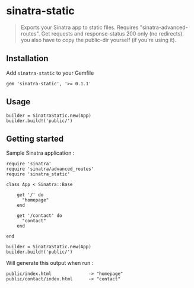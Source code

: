 # sinatra-static

> Exports your Sinatra app to static files. 
Requires "sinatra-advanced-routes". 
Get requests and response-status 200 only (no redirects). you also have to copy the public-dir yourself (if you're using it).

## Installation

Add `sinatra-static` to your Gemfile

    gem 'sinatra-static', '>= 0.1.1'

## Usage

    builder = SinatraStatic.new(App)
    builder.build!('public/')

## Getting started

Sample Sinatra application :

    require 'sinatra'
    require 'sinatra/advanced_routes'
    require 'sinatra_static'

    class App < Sinatra::Base

        get '/' do    
          "homepage"
        end

        get '/contact' do
          "contact"
        end

    end

    builder = SinatraStatic.new(App)
    builder.build!('public/')

Will generate this output when run :

    public/index.html              -> "homepage"
    public/contact/index.html      -> "contact"
